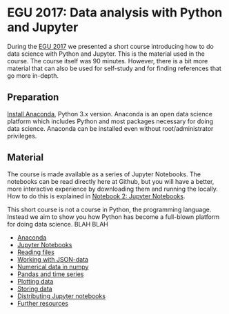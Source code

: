 # EGU 2017: Data analysis with Python and Jupyter

During the [EGU 2017]() we presented a short course introducing how to do data
science with Python and Jupyter. This is the material used in the course. The
course itself was 90 minutes. However, there is a bit more material that can
also be used for self-study and for finding references that go more in-depth.

## Preparation

[Install Anaconda](https://www.continuum.io/downloads), Python 3.x
version. Anaconda is an open data science platform which includes Python and
most packages necessary for doing data science. Anaconda can be installed even
without root/administrator privileges.

## Material

The course is made available as a series of Jupyter Notebooks. The notebooks can
be read directly here at Github, but you will have a better, more interactive
experience by downloading them and running the locally. How to do this is
explained in [Notebook 2: Jupyter Notebooks](02_jupyter_notebooks.ipynb).

This short course is not a course in Python, the programming language. Instead
we aim to show you how Python has become a full-blown platform for doing data
science. BLAH BLAH

+ [Anaconda](01_anaconda.ipynb)
+ [Jupyter Notebooks](02_jupyter_notebooks.ipynb)
+ [Reading files](03_reading_files.ipynb)
+ [Working with JSON-data](04_working_with_json.ipynb)
+ [Numerical data in numpy](05_numerical_data_in_numpy.ipynb)
+ [Pandas and time series](06_pandas_and_time_series.ipynb)
+ [Plotting data](07_plotting_data.ipynb)
+ [Storing data](08_storing_data.ipynb)
+ [Distributing Jupyter notebooks](09_distributing_jupyter_notebooks.ipynb)
+ [Further resources](10_further_resources.ipynb)

